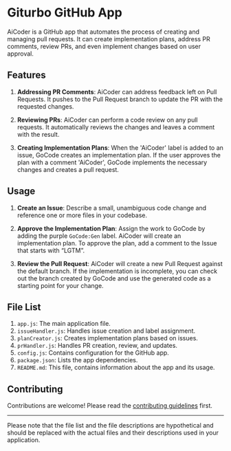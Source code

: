 # Giturbo GitHub App

AiCoder is a GitHub app that automates the process of creating and managing pull requests. It can create implementation plans, address PR comments, review PRs, and even implement changes based on user approval.

## Features

1. **Addressing PR Comments**: AiCoder can address feedback left on Pull Requests. It pushes to the Pull Request branch to update the PR with the requested changes.

2. **Reviewing PRs**: AiCoder can perform a code review on any pull requests. It automatically reviews the changes and leaves a comment with the result.

3. **Creating Implementation Plans**: When the 'AiCoder' label is added to an issue, GoCode creates an implementation plan. If the user approves the plan with a comment 'AiCoder', GoCode implements the necessary changes and creates a pull request.

## Usage

1. **Create an Issue**: Describe a small, unambiguous code change and reference one or more files in your codebase.

2. **Approve the Implementation Plan**: Assign the work to GoCode by adding the purple `GoCode:Gen` label. AiCoder will create an implementation plan. To approve the plan, add a comment to the Issue that starts with “LGTM”.

3. **Review the Pull Request**: AiCoder will create a new Pull Request against the default branch. If the implementation is incomplete, you can check out the branch created by GoCode and use the generated code as a starting point for your change.

## File List

1. `app.js`: The main application file.
2. `issueHandler.js`: Handles issue creation and label assignment.
3. `planCreator.js`: Creates implementation plans based on issues.
4. `prHandler.js`: Handles PR creation, review, and updates.
5. `config.js`: Contains configuration for the GitHub app.
6. `package.json`: Lists the app dependencies.
7. `README.md`: This file, contains information about the app and its usage.

## Contributing

Contributions are welcome! Please read the [contributing guidelines](CONTRIBUTING.md) first.

---

Please note that the file list and the file descriptions are hypothetical and should be replaced with the actual files and their descriptions used in your application.
